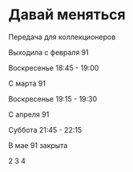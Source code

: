 # Давай меняться

Передача для коллекционеров

Выходила с февраля 91

Воскресенье 18:45 - 19:00

С марта 91

Воскресенье 19:15 - 19:30

С апреля 91

Суббота     21:45 - 22:15

В мае 91 закрыта

2 3 4
